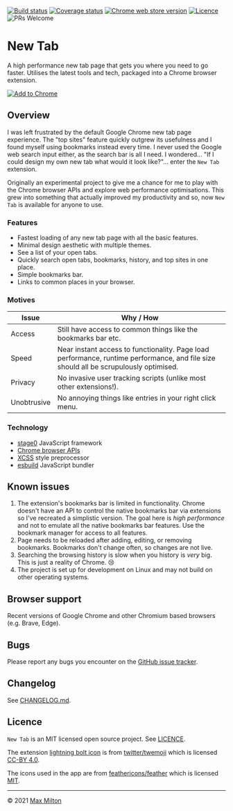 [![Build status](https://img.shields.io/github/workflow/status/MaxMilton/new-tab/ci)](https://github.com/MaxMilton/new-tab/actions)
[![Coverage status](https://img.shields.io/codeclimate/coverage/MaxMilton/new-tab)](https://codeclimate.com/github/MaxMilton/new-tab)
[![Chrome web store version](https://img.shields.io/chrome-web-store/v/cpcibnbdmpmcmnkhoiilpnlaepkepknb.svg)](https://chrome.google.com/webstore/detail/new-tab/cpcibnbdmpmcmnkhoiilpnlaepkepknb)
[![Licence](https://img.shields.io/github/license/MaxMilton/new-tab.svg)](https://github.com/MaxMilton/new-tab/blob/master/LICENSE)
![PRs Welcome](https://img.shields.io/badge/PRs-welcome-brightgreen.svg)

# New Tab

A high performance new tab page that gets you where you need to go faster. Utilises the latest tools and tech, packaged into a Chrome browser extension.

[![Add to Chrome](https://storage.googleapis.com/chrome-gcs-uploader.appspot.com/image/WlD8wC6g8khYWPJUsQceQkhXSlv1/mPGKYBIR2uCP0ApchDXE.png)](https://chrome.google.com/webstore/detail/new-tab/cpcibnbdmpmcmnkhoiilpnlaepkepknb)

## Overview

I was left frustrated by the default Google Chrome new tab page experience. The "top sites" feature quickly outgrew its usefulness and I found myself using bookmarks instead every time. I never used the Google web search input either, as the search bar is all I need. I wondered... "If I could design my own new tab what would it look like?"... enter the `New Tab` extension.

Originally an experimental project to give me a chance for me to play with the Chrome browser APIs and explore web performance optimisations. This grew into something that actually improved my productivity and so, now `New Tab` is available for anyone to use.

### Features

- Fastest loading of any new tab page with all the basic features.
- Minimal design aesthetic with multiple themes.
- See a list of your open tabs.
- Quickly search open tabs, bookmarks, history, and top sites in one place.
- Simple bookmarks bar.
- Links to common places in your browser.

### Motives

| Issue       | Why / How                                                                                                                             |
| ----------- | ------------------------------------------------------------------------------------------------------------------------------------- |
| Access      | Still have access to common things like the bookmarks bar etc.                                                                        |
| Speed       | Near instant access to functionality. Page load performance, runtime performance, and file size should all be scrupulously optimised. |
| Privacy     | No invasive user tracking scripts (unlike most other extensions!).                                                                    |
| Unobtrusive | No annoying things like entries in your right click menu.                                                                             |

### Technology

- [stage0](https://github.com/Freak613/stage0) JavaScript framework
- [Chrome browser APIs](https://developer.chrome.com/apps/api_index)
- [XCSS](https://github.com/MaxMilton/xcss) style preprocessor
- [esbuild](https://esbuild.github.io/) JavaScript bundler

## Known issues

1. The extension's bookmarks bar is limited in functionality. Chrome doesn't have an API to control the native bookmarks bar via extensions so I've recreated a simplistic version. The goal here is _high performance_ and not to emulate all the native bookmarks bar features. Use the bookmark manager for access to all features.
1. Page needs to be reloaded after adding, editing, or removing bookmarks. Bookmarks don't change often, so changes are not live.
1. Searching the browsing history is slow when you history is _very_ big. This is just a reality of Chrome. 😢
1. The project is set up for development on Linux and may not build on other operating systems.

## Browser support

Recent versions of Google Chrome and other Chromium based browsers (e.g. Brave, Edge).

## Bugs

Please report any bugs you encounter on the [GitHub issue tracker](https://github.com/MaxMilton/new-tab/issues).

## Changelog

See [CHANGELOG.md](https://github.com/MaxMilton/new-tab/blob/master/CHANGELOG.md).

## Licence

`New Tab` is an MIT licensed open source project. See [LICENCE](https://github.com/MaxMilton/new-tab/blob/master/LICENSE).

The extension [lightning bolt icon](https://github.com/twitter/twemoji/blob/master/assets/svg/26a1.svg) is from [twitter/twemoji](https://github.com/twitter/twemoji) which is licensed [CC-BY 4.0](https://github.com/twitter/twemoji#license).

The icons used in the app are from [feathericons/feather](https://github.com/feathericons/feather) which is licensed [MIT](https://github.com/feathericons/feather/blob/master/LICENSE).

---

© 2021 [Max Milton](https://maxmilton.com)

